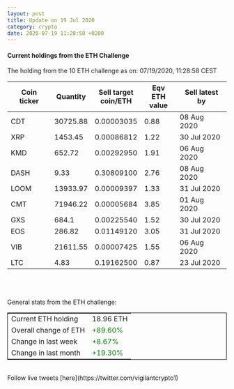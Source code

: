 ```yaml
---
layout: post
title: Update on 19 Jul 2020
category: crypto
date: 2020-07-19 11:28:58 +0200
---
```

<!-- Global site tag (gtag.js) - Google Analytics -->
<script async src="https://www.googletagmanager.com/gtag/js?id=UA-103831149-5"></script>
<script>
  window.dataLayer = window.dataLayer || [];
  function gtag(){dataLayer.push(arguments);}
  gtag('js', new Date());

  gtag('config', 'UA-103831149-5');
</script>


#### Current holdings from the ETH Challenge

The holding from the 10 ETH challenge as on: 07/19/2020, 11:28:58 CEST

|Coin ticker|Quantity|Sell target<br>coin/ETH|Eqv ETH<br>value|Sell latest by|
|-----------|--------|-----------|-----------|--------------|
CDT|30725.88|  0.00003035|0.88|08 Aug 2020|
XRP|1453.45|  0.00086812|1.22|30 Jul 2020|
KMD|652.72|  0.00292950|1.91|06 Aug 2020|
DASH|9.33|  0.30809100|2.76|08 Aug 2020|
LOOM|13933.97|  0.00009397|1.33|31 Jul 2020|
CMT|71946.22|  0.00005684|3.85|01 Aug 2020|
GXS|684.1|  0.00225540|1.52|30 Jul 2020|
EOS|286.82|  0.01149120|3.05|31 Jul 2020|
VIB|21611.55|  0.00007425|1.55|06 Aug 2020|
LTC|4.83|  0.19162500|0.87|23 Jul 2020|

<br>
<br>
<br>
General stats from the ETH challenge:

<table style="border:1px solid black;margin-left:auto;margin-right:auto;">
	<tbody>
	<tr>
		<td>Current ETH holding</td>
		<td>     18.96 ETH</td>
	</tr>
	<tr>
		<td>Overall change of ETH</td>
		<td><font color="green">+89.60%</font></td>
	</tr>
	<tr>
		<td>Change in last week</td>
		<td><font color="green">+8.67%</font></td>
	</tr>
	<tr>
		<td>Change in last month</td>
		<td><font color="green">+19.30%</font></td>
	</tr>
	</tbody>
</table>

<br>
Follow live tweets [here](https://twitter.com/vigilantcrypto1)
<br>
<br>